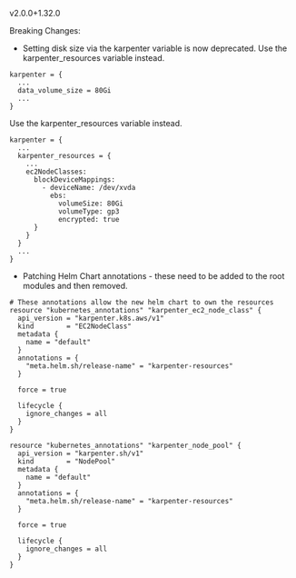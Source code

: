 
v2.0.0+1.32.0

Breaking Changes:

- Setting disk size via the karpenter variable is now deprecated. Use the karpenter_resources variable instead.

```
karpenter = {
  ...
  data_volume_size = 80Gi
  ...
}
```

Use the karpenter_resources variable instead.

```
karpenter = {
  ...
  karpenter_resources = {
    ...
    ec2NodeClasses:
      blockDeviceMappings:
        - deviceName: /dev/xvda
          ebs:
            volumeSize: 80Gi
            volumeType: gp3
            encrypted: true
      }
    }
  }
  ...
}
```

- Patching Helm Chart annotations - these need to be added to the root modules and then removed.
```
# These annotations allow the new helm chart to own the resources
resource "kubernetes_annotations" "karpenter_ec2_node_class" {
  api_version = "karpenter.k8s.aws/v1"
  kind        = "EC2NodeClass"
  metadata {
    name = "default"
  }
  annotations = {
    "meta.helm.sh/release-name" = "karpenter-resources"
  }

  force = true

  lifecycle {
    ignore_changes = all
  }
}

resource "kubernetes_annotations" "karpenter_node_pool" {
  api_version = "karpenter.sh/v1"
  kind        = "NodePool"
  metadata {
    name = "default"
  }
  annotations = {
    "meta.helm.sh/release-name" = "karpenter-resources"
  }

  force = true

  lifecycle {
    ignore_changes = all
  }
}
```
